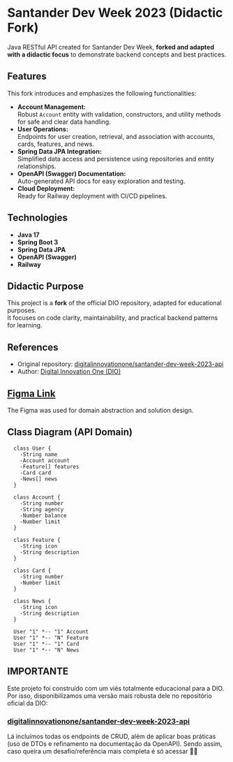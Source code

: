 # Santander Dev Week 2023 (Didactic Fork)

Java RESTful API created for Santander Dev Week, **forked and adapted with a didactic focus** to demonstrate backend concepts and best practices.

## Features

This fork introduces and emphasizes the following functionalities:

- **Account Management:**  
  Robust `Account` entity with validation, constructors, and utility methods for safe and clear data handling.
- **User Operations:**  
  Endpoints for user creation, retrieval, and association with accounts, cards, features, and news.
- **Spring Data JPA Integration:**  
  Simplified data access and persistence using repositories and entity relationships.
- **OpenAPI (Swagger) Documentation:**  
  Auto-generated API docs for easy exploration and testing.
- **Cloud Deployment:**  
  Ready for Railway deployment with CI/CD pipelines.

## Technologies

- **Java 17**
- **Spring Boot 3**
- **Spring Data JPA**
- **OpenAPI (Swagger)**
- **Railway**

## Didactic Purpose

This project is a **fork** of the official DIO repository, adapted for educational purposes.  
It focuses on code clarity, maintainability, and practical backend patterns for learning.

## References

- Original repository: [digitalinnovationone/santander-dev-week-2023-api](https://github.com/digitalinnovationone/santander-dev-week-2023-api)
- Author: [Digital Innovation One (DIO)](https://github.com/digitalinnovationone)

## [Figma Link](https://www.figma.com/file/0ZsjwjsYlYd3timxqMWlbj/SANTANDER---Projeto-Web%2FMobile?type=design&node-id=1421%3A432&mode=design&t=6dPQuerScEQH0zAn-1)

The Figma was used for domain abstraction and solution design.

## Class Diagram (API Domain)

````classDiagram
  class User {
    -String name
    -Account account
    -Feature[] features
    -Card card
    -News[] news
  }

  class Account {
    -String number
    -String agency
    -Number balance
    -Number limit
  }

  class Feature {
    -String icon
    -String description
  }

  class Card {
    -String number
    -Number limit
  }

  class News {
    -String icon
    -String description
  }

  User "1" *-- "1" Account
  User "1" *-- "N" Feature
  User "1" *-- "1" Card
  User "1" *-- "N" News
````

## IMPORTANTE

Este projeto foi construído com um viés totalmente educacional para a DIO. Por isso, disponibilizamos uma versão mais robusta dele no repositório oficial da DIO:

### [digitalinnovationone/santander-dev-week-2023-api](https://github.com/digitalinnovationone/santander-dev-week-2023-api)

Lá incluímos todas os endpoints de CRUD, além de aplicar boas práticas (uso de DTOs e refinamento na documentação da OpenAPI). Sendo assim, caso queira um desafio/referência mais completa é só acessar 👊🤩
```
